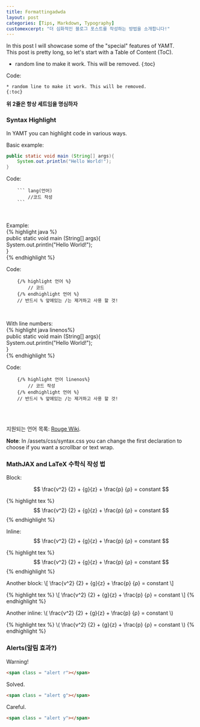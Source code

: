 ```yaml
---
title: Formattingadwda
layout: post
categories: [Tips, Markdown, Typography]
customexcerpt: "더 심화적인 블로그 포스트를 작성하는 방법을 소개합니다!"
---
```

In this post I will showcase some of the "special" features of YAMT.  
This post is pretty long, so let's start with a Table of Content (ToC).

* random line to make it work. This will be removed.
{:toc}


Code:
``` 
* random line to make it work. This will be removed.
{:toc}
``` 
**위 2줄은 항상 세트임을 명심하자**

### Syntax Highlight
In YAMT you can highlight code in various ways.

Basic example:
``` java
public static void main (String[] args){
    System.out.println("Hello World!");
}
```
Code:
``` 
    ``` lang(언어)
        //코드 작성 
    ```
```    
    
<br>

Example:  
{% highlight java %}  
public static void main (String[] args){  
    System.out.println("Hello World!");  
}   
{% endhighlight %}  

Code:
``` 
    {/% highlight 언어 %}
        // 코드 
    {/% endhighlight 언어 %}
    // 반드시 % 앞에있는 /는 제거하고 사용 할 것!
```

<br>

With line numbers:  
{% highlight java linenos%}  
public static void main (String[] args){  
    System.out.println("Hello World!");   
}  
{% endhighlight %}  

Code:
``` 
    {/% highlight 언어 linenos%}
        // 코드 작성
    {/% endhighlight 언어 %}
    // 반드시 % 앞에있는 /는 제거하고 사용 할 것!
```

<br>

<br>

지원되는 언어 목록: [Rouge Wiki](https://github.com/rouge-ruby/rouge/wiki/List-of-supported-languages-and-lexers).


**Note**: In /assets/css/syntax.css you can change the first declaration to choose if you want a scrollbar or text wrap.

### MathJAX and LaTeX 수학식 작성 법

Block:  

$$  \frac{v^2} {2} + {g}{z} + \frac{p} {ρ} = constant $$

{% highlight tex %}
$$  \frac{v^2} {2} + {g}{z} + \frac{p} {ρ} = constant $$
{% endhighlight %}

Inline: $$  \frac{v^2} {2} + {g}{z} + \frac{p} {ρ} = constant $$

{% highlight tex %}
$$  \frac{v^2} {2} + {g}{z} + \frac{p} {ρ} = constant $$
{% endhighlight %}  

Another block:
\\[ \frac{v^2} {2} + {g}{z} + \frac{p} {ρ} = constant \\]

{% highlight tex %}
\\[ \frac{v^2} {2} + {g}{z} + \frac{p} {ρ} = constant \\]
{% endhighlight %}  

Another inline: \\( \frac{v^2} {2} + {g}{z} + \frac{p} {ρ} = constant \\)

{% highlight tex %}
\\( \frac{v^2} {2} + {g}{z} + \frac{p} {ρ} = constant \\)
{% endhighlight %}  



### Alerts(알림 효과?)
<span class = "alert r">Warning!</span>
``` html
<span class = "alert r"></span>
```
<span class = "alert g">Solved.</span>
``` html
<span class = "alert g"></span>
```
<span class = "alert y">Careful.</span>
``` html
<span class = "alert y"></span>
```